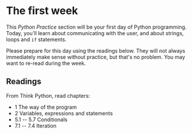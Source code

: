 # The first week

This *Python Practice* section will be your first day of Python programming.
Today, you'll learn about communicating with the user, and about strings, loops
and `if` statements.

Please prepare for this day using the readings below. They will not always
immediately make sense without practice, but that's no problem. You may want to
re-read during the week.

## Readings

From Think Python, read chapters:

* 1 The way of the program
* 2 Variables, expressions and statements
* 5.1 -- 5.7 Conditionals
* 7.1 -- 7.4 Iteration
